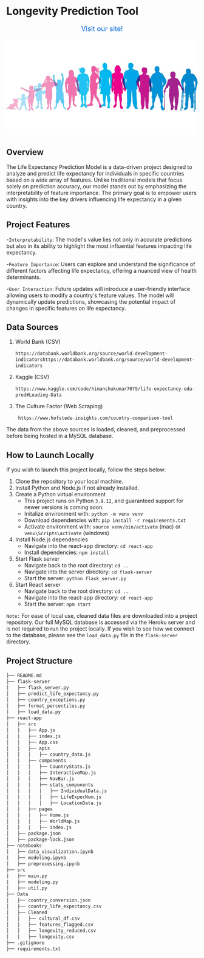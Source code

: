 # Longevity Prediction Tool
<p align="center" style="font-size: 18px;">
  <a href="https://global-longevity-insights-706bdfb27940.herokuapp.com/" style="text-decoration: none; color: #0366d6;">
    Visit our site!
  </a>
</p>

<p align="center">
  <img src="img/readme_header_image.png" alt="Alt text" width="600"/>
</p>

## Overview
The Life Expectancy Prediction Model is a data-driven project designed to analyze and predict life expectancy for individuals in specific countries based on a wide array of features. Unlike traditional models that focus solely on prediction accuracy, our model stands out by emphasizing the interpretability of feature importance. The primary goal is to empower users with insights into the key drivers influencing life expectancy in a given country.

## Project Features

-`Interpretability`: The model's value lies not only in accurate predictions but also in its ability to highlight the most influential features impacting life expectancy.

-`Feature Importance`: Users can explore and understand the significance of different factors affecting life expectancy, offering a nuanced view of health determinants.

-`User Interaction`: Future updates will introduce a user-friendly interface allowing users to modify a country's feature values. The model will dynamically update predictions, showcasing the potential impact of changes in specific features on life expectancy.

## Data Sources
1. World Bank (CSV)​

       https://databank.worldbank.org/source/world-development-indicatorshttps://databank.worldbank.org/source/world-development-indicators   ​

2. Kaggle (CSV) ​

       https://www.kaggle.com/code/himanshukumar7079/life-expectancy-eda-pred#Loading-Data ​

3. The Culture Factor (Web Scraping)​

        https://www.hofstede-insights.com/country-comparison-tool

The data from the above sources is loaded, cleaned, and preprocessed before being hosted in a MySQL database.


## How to Launch Locally
If you wish to launch this project locally, follow the steps below:

1. Clone the repository to your local machine.
2. Install Python and Node.js if not already installed.
3. Create a Python virtual environment 
   - This project runs on Python `3.9.12`, and guaranteed support for newer versions is coming soon.
   - Initalize environment with: `python -m venv venv`
   - Download dependencies with: `pip install -r requirements.txt`
   - Activate environment with: `source venv/bin/activate` (mac) or `venv\Scripts\activate` (windows)
4. Install Node.js dependencies
   - Navigate into the react-app directory: `cd react-app`
   - Install dependencies: `npm install`
5. Start Flask server
   - Navigate back to the root directory: `cd ..`
   - Navigate into the server directory: `cd flask-server`
   - Start the server: `python flask_server.py`
6. Start React server
   - Navigate back to the root directory: `cd ..`
   - Navigate into the react-app directory: `cd react-app`
   - Start the server: `npm start`

`Note:` For ease of local use, cleaned data files are downloaded into a project repository. Our full MySQL database is accessed via the Heroku server and is not required to run the project locally. If you wish to see how we connect to the database, please see the `load_data.py` file in the `flask-server` directory.


## Project Structure
```
├── README.md
├── flask-server
│   ├── flask_server.py
│   ├── predict_life_expectancy.py
│   ├── country_exceptions.py
│   ├── format_percentiles.py
│   ├── load_data.py
├── react-app
│   ├── src
│   │   ├── App.js
│   │   ├── index.js
│   │   ├── App.css
│   │   ├── apis
│   │   │   ├── country_data.js
│   │   ├── components
│   │   │   ├── CountryStats.js
│   │   │   ├── InteractiveMap.js
│   │   │   ├── NavBar.js
│   │   │   ├── stats_components
│   │   │   │   ├── IndividualData.js
│   │   │   │   ├── LifeExpecNum.js
│   │   │   │   ├── LocationData.js
│   │   ├── pages
│   │   │   ├── Home.js
│   │   │   ├── WorldMap.js
│   │   |   ├── index.js
│   ├── package.json
│   ├── package-lock.json
├── notebooks
│   ├── data_visualization.ipynb
|   ├── modeling.ipynb
│   ├── preprocessing.ipynb
├── src
|   ├── main.py
|   ├── modeling.py
│   ├── util.py
├── Data
│   ├── country_conversion.json
│   ├── country_life_expectancy.csv
│   ├── Cleaned
│   │   ├── cultural_df.csv
│   │   ├── features_flagged.csv
│   │   ├── longevity_reduced.csv
│   │   ├── longevity.csv
├── .gitignore
├── requirements.txt
